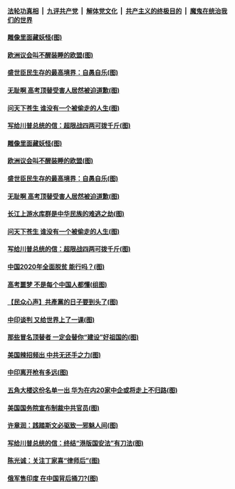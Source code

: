 

####  [法轮功真相](../../../../basic/blob/master/README.md?t=06292002) &nbsp;|&nbsp; [九评共产党](../../../../9ping.md/blob/master/README.md?t=06292002) &nbsp;|&nbsp; [解体党文化](../../../../jtdwh.md/blob/master/README.md?t=06292002)  &nbsp;|&nbsp; [共产主义的终极目的](../../../../gczydzjmd.md/blob/master/README.md?t=06292002) &nbsp;|&nbsp; [魔鬼在统治我们的世界](../../../../mgztzwmdsj.md/blob/master/README.md?t=06292002) 

#### [雕像里面藏妖怪(图)](../pages/p4/937959.md?t=06292002) 

#### [欧洲议会叫不醒装睡的欧盟(图)](../pages/p4/938033.md?t=06292002) 

#### [盛世臣民生存的最高境界：自愚自乐(图)](../pages/p4/938023.md?t=06292002) 

#### [无耻啊 高考顶替受害人居然被迫道歉(图)](../pages/p4/938030.md?t=06292002) 

#### [问天下苍生 谁没有一个被偷走的人生(图)](../pages/p4/938026.md?t=06292002) 

#### [写给川普总统的信：超限战四两可拨千斤(图)](../pages/p4/938021.md?t=06292002) 

#### [雕像里面藏妖怪(图)](../pages/p4/937959.md?t=06292002) 

#### [欧洲议会叫不醒装睡的欧盟(图)](../pages/p4/938033.md?t=06292002) 

#### [盛世臣民生存的最高境界：自愚自乐(图)](../pages/p4/938023.md?t=06292002) 

#### [无耻啊 高考顶替受害人居然被迫道歉(图)](../pages/p4/938030.md?t=06292002) 

#### [长江上游水库群是中华民族的难逃之劫(图)](../pages/p4/938022.md?t=06292002) 

#### [问天下苍生 谁没有一个被偷走的人生(图)](../pages/p4/938026.md?t=06292002) 

#### [写给川普总统的信：超限战四两可拨千斤(图)](../pages/p4/938021.md?t=06292002) 

#### [中国2020年全面脱贫 能行吗？(图)](../pages/p4/937928.md?t=06292002) 

#### [高考噩梦 不是每个中国人都懂(组图)](../pages/p4/937927.md?t=06292002) 

#### [【民众心声】共產黨的日子要到头了(图)](../pages/p4/937474.md?t=06292002) 

#### [中印谈判 又给世界上了一课(图)](../pages/p4/937868.md?t=06292002) 

#### [那些冒名顶替者 一定会替你“建设”好祖国的(图)](../pages/p4/937925.md?t=06292002) 

#### [美国辣招频出 中共无还手之力(图)](../pages/p4/937916.md?t=06292002) 

#### [中印离开枪有多远(图)](../pages/p4/937913.md?t=06292002) 

#### [五角大楼这份名单一出 华为在内20家中企或将走上不归路(图)](../pages/p4/937820.md?t=06292002) 

#### [美国国务院宣布制裁中共官员(图)](../pages/p4/937844.md?t=06292002) 

#### [许章润：践踏斯文必驱致一邪魅人间(图)](../pages/p4/937826.md?t=06292002) 

#### [写给川普总统的信：终结“港版国安法”有刀法(图)](../pages/p4/937833.md?t=06292002) 

#### [陈光诚：关注丁家喜“律师后”(图)](../pages/p4/937827.md?t=06292002) 

#### [俄军售印度 在中国背后捅刀?(图)](../pages/p4/937825.md?t=06292002) 

